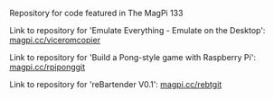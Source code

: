 Repository for code featured in The MagPi 133

Link to repository for 'Emulate Everything - Emulate on the Desktop': [magpi.cc/viceromcopier](https://magpi.cc/viceromcopier) 

Link to repository for 'Build a Pong-style game with Raspberry Pi': [magpi.cc/rpiponggit](https://magpi.cc/rpiponggit) 

Link to repository for 'reBartender V0.1': [magpi.cc/rebtgit](https://magpi.cc/rebtgit) 